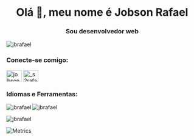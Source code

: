 <h1 align="center">Olá 👋, meu nome é Jobson Rafael</h1>
<h3 align="center">Sou desenvolvedor web</h3>

<p align="left"> <img src="https://komarev.com/ghpvc/?username=jbrafael&label=Profile%20views&color=0e75b6&style=flat" alt="jbrafael" /> </p>

<h3 align="left">Conecte-se comigo:</h3>
<p align="left">
  <a href="https://linkedin.com/in/jobsonrafaeldefraga" target="blank"><img align="center" src="https://raw.githubusercontent.com/rahuldkjain/github-profile-readme-generator/master/src/images/icons/Social/linked-in-alt.svg" alt="jobson rafael de fraga" height="30" width="40" /></a>
  <a href="https://instagram.com/_s2rafael" target="blank"><img align="center" src="https://raw.githubusercontent.com/rahuldkjain/github-profile-readme-generator/master/src/images/icons/Social/instagram.svg" alt="_s2rafael" height="30" width="40" /></a>
</p>

<h3 align="left">Idiomas e Ferramentas:</h3>
<p align="left">
  <!-- Seu código de idiomas e ferramentas aqui -->
</p>

<p><img align="left" src="https://github-readme-stats.vercel.app/api/top-langs?username=jbrafael&show_icons=true&locale=en&layout=compact" alt="jbrafael" /></p>

<p><img align="center" src="https://github-readme-stats.vercel.app/api?username=jbrafael&show_icons=true&locale=en" alt="jbrafael" /></p>

<p><img align="center" src="https://github-readme-streak-stats.herokuapp.com/?user=jbrafael&" alt="jbrafael" /></p>

<!-- Adicione o gráfico de commits abaixo -->
![Metrics](https://metrics.lecoq.io/jbrafael?template=classic&activity=1&activity.limit=5&activity.days=14&activity.filter=all&activity.visibility=all&activity.timestamps=false&activity.embed=false)
